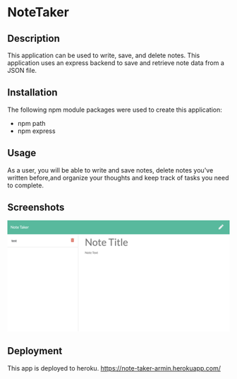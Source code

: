 # NoteTaker

## Description

This application can be used to write, save, and delete notes. This application uses an express backend to save and retrieve note data from a JSON file. 

## Installation

The following npm module packages were used to create this application:
* npm path
* npm express

## Usage

As a user, you will be able to write and save notes, delete notes you've written before,and organize your thoughts and keep track of tasks you need to complete. 

## Screenshots

![Screenshot](screenshot.png)

## Deployment

This app is deployed to heroku. https://note-taker-armin.herokuapp.com/
